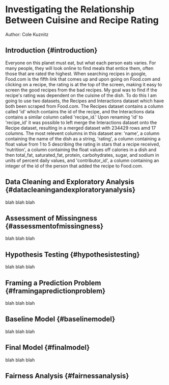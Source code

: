 
# Investigating the Relationship Between Cuisine and Recipe Rating
Author: Cole Kuznitz  

## Introduction {#introduction}
Everyone on this planet must eat, but what each person eats varies.  For many people, they will look online to find meals that entice them, often those that are rated the highest. When searching recipes in google, Food.com is the fifth link that comes up and upon going on Food.com and clicking on a recipe, the rating is at the top of the screen, making it easy to screen the good recipes from the bad recipes.  My goal was to find if the recipe's rating was dependent on the cuisine of the dish.  To do this I am going to use two datasets, the Recipes and Interactions dataset which have both been scraped from Food.com. The Recipes dataset contains a column called 'id' which contains the id of the recipe, and the Interactions data contains a similar column called 'recipe_id.'  Upon renaming 'id' to 'recipe_id' it was possible to left merge the Interactions dataset onto the Recipe dataset, resulting in a merged dataset with 234429 rows amd 17 columns.  The most relevent columns in this dataset are: 'name', a column containing the name of the dish as a string, 'rating', a column containing a float value from 1 to 5 describing the rating in stars that a recipe received, 'nutrition', a column containing the float values off calories in a dish and then total_fat, saturated_fat, protein, carbohydrates, sugar, and sodium in units of percent daily values, and 'contributor_id', a column containing an integer of the id of the person that added the recipe to Food.com.  

## Data Cleaning and Exploratory Analysis {#datacleaningandexploratoryanalysis}
blah blah blah 

## Assessment of Missingness {#assessmentofmissingness}
blah blah blah 

## Hypothesis Testing {#hypothesistesting}
blah blah blah

## Framing a Prediction Problem {#framingapredictionproblem}
blah blah blah 

## Baseline Model {#baselinemodel}
blah blah blah

## Final Model {#finalmodel}
blah blah blah

## Fairness Analysis {#fairnessanalysis}
